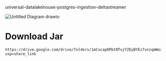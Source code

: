 
universal-datalakehouse-postgres-ingestion-deltastreamer

![Untitled Diagram drawio](https://github.com/soumilshah1995/universal-datalakehouse-postgres-ingestion-deltastreamer/assets/39345855/644128c0-1c07-4b95-b7ed-b342dd0cda38)


# Download Jar 
```
https://drive.google.com/drive/folders/1mCxcapOPbt0TujYZEyBYEz7vnzqmWoxW?usp=share_link
```
